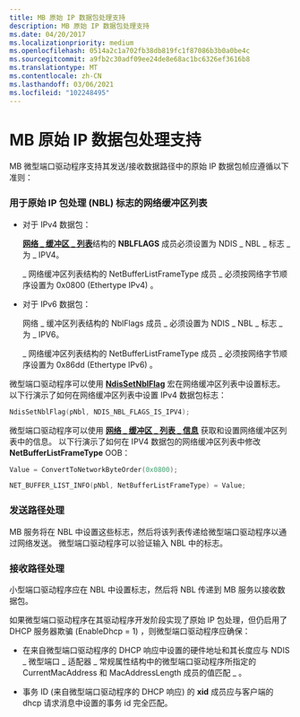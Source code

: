 ```yaml
---
title: MB 原始 IP 数据包处理支持
description: MB 原始 IP 数据包处理支持
ms.date: 04/20/2017
ms.localizationpriority: medium
ms.openlocfilehash: 0514a2c1a702fb38db819fc1f87086b3b0a0be4c
ms.sourcegitcommit: a9fb2c30adf09ee24de8e68ac1bc6326ef3616b8
ms.translationtype: MT
ms.contentlocale: zh-CN
ms.lasthandoff: 03/06/2021
ms.locfileid: "102248495"
---
```

# <a name="mb-raw-ip-packet-processing-support"></a>MB 原始 IP 数据包处理支持


MB 微型端口驱动程序支持其发送/接收数据路径中的原始 IP 数据包帧应遵循以下准则：

### <a name="net-buffer-list-nbl-flags-for-raw-ip-packet-processing"></a>用于原始 IP 包处理 (NBL) 标志的网络缓冲区列表

-   对于 IPv4 数据包：

    [**网络 \_ 缓冲区 \_ 列表**](/windows-hardware/drivers/ddi/nbl/ns-nbl-net_buffer_list)结构的 **NBLFLAGS** 成员必须设置为 NDIS \_ NBL \_ 标志 \_ 为 \_ IPV4。

     \_ 网络缓冲区列表结构的 NetBufferListFrameType 成员 \_ 必须按网络字节顺序设置为 0x0800 (Ethertype IPv4) 。

-   对于 IPv6 数据包：

    网络 \_ 缓冲区列表结构的 NblFlags 成员 \_ 必须设置为 NDIS \_ NBL \_ 标志 \_ 为 \_ IPV6。

     \_ 网络缓冲区列表结构的 NetBufferListFrameType 成员 \_ 必须按网络字节顺序设置为 0x86dd (Ethertype IPv6) 。

微型端口驱动程序可以使用 [**NdisSetNblFlag**](/windows-hardware/drivers/ddi/ndinblaccessors/nf-nblaccessors-ndissetnblflag) 宏在网络缓冲区列表中设置标志。 以下行演示了如何在网络缓冲区列表中设置 IPv4 数据包标志：

```C++
NdisSetNblFlag(pNbl, NDIS_NBL_FLAGS_IS_IPV4);
```

微型端口驱动程序可以使用 [**网络 \_ 缓冲区 \_ 列表 \_ 信息**](/windows-hardware/drivers/ddi/nblaccessors/nf-nblaccessors-net_buffer_list_info) 获取和设置网络缓冲区列表中的信息。 以下行演示了如何在 IPV4 数据包的网络缓冲区列表中修改 **NetBufferListFrameType** OOB：

```C++
Value = ConvertToNetworkByteOrder(0x0800);
```

```C++
NET_BUFFER_LIST_INFO(pNbl, NetBufferListFrameType) = Value;
```

### <a name="send-path-processing"></a>发送路径处理

MB 服务将在 NBL 中设置这些标志，然后将该列表传递给微型端口驱动程序以通过网络发送。 微型端口驱动程序可以验证输入 NBL 中的标志。

### <a name="receive-path-processing"></a>接收路径处理

小型端口驱动程序应在 NBL 中设置标志，然后将 NBL 传递到 MB 服务以接收数据包。

如果微型端口驱动程序在其驱动程序开发阶段实现了原始 IP 包处理，但仍启用了 DHCP 服务器欺骗 (EnableDhcp = 1) ，则微型端口驱动程序应确保：

-   在来自微型端口驱动程序的 DHCP 响应中设置的硬件地址和其长度应与 NDIS   \_ 微型端口 \_ 适配器 \_ 常规属性结构中的微型端口驱动程序所指定的 CurrentMacAddress 和 MacAddressLength 成员的值匹配 \_ 。

-   事务 ID (来自微型端口驱动程序的 DHCP 响应) 的 **xid** 成员应与客户端的 dhcp 请求消息中设置的事务 id 完全匹配。

 

